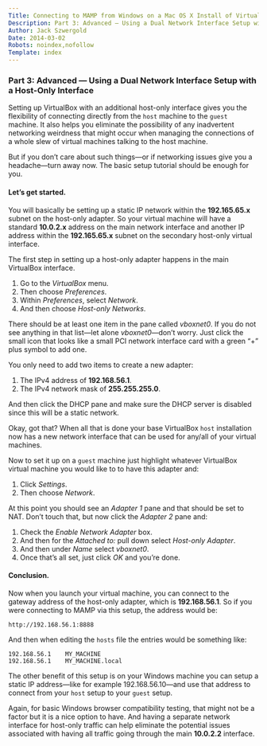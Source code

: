 ```yaml
---
Title: Connecting to MAMP from Windows on a Mac OS X Install of VirtualBox 3
Description: Part 3: Advanced — Using a Dual Network Interface Setup with a Host-Only Interface
Author: Jack Szwergold
Date: 2014-03-02
Robots: noindex,nofollow
Template: index
---
```


### Part 3: Advanced — Using a Dual Network Interface Setup with a Host-Only Interface

Setting up VirtualBox with an additional host-only interface gives you the flexibility of connecting directly from the `host` machine to the `guest` machine. It also helps you eliminate the possibility of any inadvertent networking weirdness that might occur when managing the connections of a whole slew of virtual machines talking to the host machine.

But if you don’t care about such things—or if networking issues give you a headache—turn away now. The basic setup tutorial should be enough for you.

#### Let’s get started.


You will basically be setting up a static IP network within the **192.165.65.x** subnet on the host-only adapter. So your virtual machine will have a standard **10.0.2.x** address on the main network interface and another IP address within the **192.165.65.x** subnet on the secondary host-only virtual interface.

The first step in setting up a host-only adapter happens in the main VirtualBox interface.

1. Go to the *VirtualBox* menu.
2. Then choose *Preferences*.
3. Within *Preferences*, select *Network*.
4. And then choose *Host-only Networks*.

There should be at least one item in the pane called *vboxnet0*. If you do not see anything in that list—let alone *vboxnet0*—don’t worry. Just click the small icon that looks like a small PCI network interface card with a green “+” plus symbol to add one.

You only need to add two items to create a new adapter:

1. The IPv4 address of **192.168.56.1**.
2. The IPv4 network mask of **255.255.255.0**.

And then click the DHCP pane and make sure the DHCP server is disabled since this will be a static network.
 
Okay, got that? When all that is done your base VirtualBox `host` installation now has a new network interface that can be used for any/all of your virtual machines.

Now to set it up on a `guest` machine just highlight whatever VirtualBox virtual machine you would like to to have this adapter and: 

1. Click *Settings*.
2. Then choose *Network*.

At this point you should see an *Adapter 1* pane and that should be set to NAT. Don’t touch that, but now click the *Adapter 2* pane and:

1. Check the *Enable Network Adapter* box.
2. And then for the *Attached to:* pull down select *Host-only Adapter*.
3. And then under *Name* select *vboxnet0*.
4. Once that’s all set, just click *OK* and you’re done.


#### Conclusion.

Now when you launch your virtual machine, you can connect to the gateway address of the host-only adapter, which is **192.168.56.1**. So if you were connecting to MAMP via this setup, the address would be:

	http://192.168.56.1:8888

And then when editing the `hosts` file the entries would be something like:

	192.168.56.1	MY_MACHINE
	192.168.56.1	MY_MACHINE.local

The other benefit of this setup is on your Windows machine you can setup a static IP address—like for example 192.168.56.10—and use that address to connect from your `host` setup to your `guest` setup.

Again, for basic Windows browser compatibility testing, that might not be a factor but it is a nice option to have. And having a separate network interface for host-only traffic can help eliminate the potential issues associated with having all traffic going through the main **10.0.2.2** interface.

